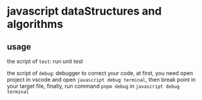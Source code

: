# javascript dataStructures and algorithms

## usage

the script of `test`: run unit test

the script of `debug`: debugger to correct your code, at first, you need open project in vscode and open `javascript debug terminal`, then break point in your target file, finally, run command `pnpm debug` in `javascript debug terminal`
